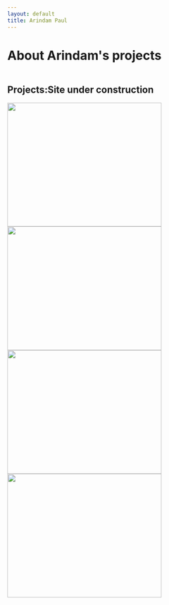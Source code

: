 ```yaml
---
layout: default
title: Arindam Paul
---
```


<div class="post">
	<h1 class="pageTitle">About Arindam's projects</h1>
	<img src="{{ '/assets/img/preview.jpg' | prepend: site.baseurl }}" alt="">
	<!-- <p class="intro">Long Haul is a minimal, long form <a href="http://jekyllrb.com">Jekyll</a> Theme. It can be used as is or customized to your hearts desire.</p>
	<p>Long Haul was created in honor of all the hard working touring bicycles that have traversed the globe time and time again. Take it for a spin.</p> -->
	<h2>Projects:Site under construction</h2>
<a href="/assets/pdf/ArindamPaul-CV.pdf"><img src="{{ '/assets/img/sybil.png' | prepend: site.baseurl }}" alt="" height="280" width="350"></a>
<a href="/assets/pdf/ArindamPaul-CV.pdf"><img src="{{ '/assets/img/SQ.jpg' | prepend: site.baseurl }}" alt="" height="280" width="350"></a>
<a href="/assets/pdf/ArindamPaul-CV.pdf"><img src="{{ '/assets/img/Cleaning.jpg' | prepend: site.baseurl }}" alt="" height="280" width="350"></a>
<a href="/assets/pdf/ArindamPaul-CV.pdf"><img src="{{ '/assets/img/FCB.png' | prepend: site.baseurl }}" alt="" height="280" width="350"></a>
	<!-- <ul>

		<li>Built with <a href="http://sass-lang.com/">SASS</a> + <a href="http://compass-style.org/">COMPASS</a></li>
  		<li>Layout with <a href="http://susy.oddbird.net/">SUSY Grid</a></li>
  		<li>SVG Social Icons from <a href="http://customizr.net/icons/">Customizr</a></li>
  		<li><a href="http://responsive-nav.com/">Responsive Nav Menu</a></li>
  		<li><a href="https://github.com/snaptortoise/jekyll-rss-feeds">XML Feed for RSS Readers</a></li>
  		<li>Contact Form via <a href="http://formspree.io/">Formspree</a></li>
      <li>5 Post Loop with excerpt on Home Page</li>
  		<li>Previous / Next Post Navigation</li>
      <li>Estimated Reading Time for posts</li>
  		<li><a href="https://github.com/adobe-webplatform/dropcap.js">Drop Cap</a> on posts</li>
  		<li><a href="http://typecast.com/blog/a-more-modern-scale-for-web-typography">A Better Type Scale</a></li>
  	</ul> -->
</div>
